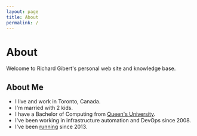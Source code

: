 ```yaml
---
layout: page
title: About
permalink: /
---
```


# About

Welcome to Richard Gibert's personal web site and knowledge base.

## About Me

- I live and work in Toronto, Canada.
- I'm married with 2 kids.
- I have a Bachelor of Computing from [Queen's University](https://www.queensu.ca/).
- I've been working in infrastructure automation and DevOps since 2008.
- I've been [running](https://richard.gibert.ca/fitness#running) since 2013.
